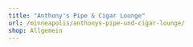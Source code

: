 ```yaml
---
title: "Anthony's Pipe & Cigar Lounge"
url: /minneapolis/anthonys-pipe-und-cigar-lounge/
shop: Allgemein
---
```

